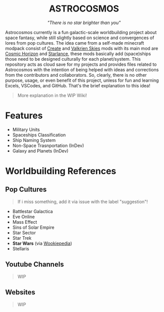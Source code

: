 <h1 align="center"><strong>ASTROCOSMOS</strong></h1>

<p align="center"><em>"There is no star brighter than you"</em></p>

Astrocosmos currently is a fun galactic-scale worldbuilding project about space fantasy, while still slightly based on science and convergences of lores from pop cultures. The idea came from a self-made minecraft modpack consist of [Create](https://modrinth.com/mod/create) and [Valkrien Skies](https://modrinth.com/mod/valkyrien-skies) mods with its main mod are [Cosmic Horizon](https://modrinth.com/mod/cosmic-horizons-cosmos) and [Starlance](https://modrinth.com/mod/starlance), these mods basically add (space)ships those need to be designed culturally for each planet/system. This repository acts as cloud save for my projects and provides files related to Astrocosmos with the intention of being helped with ideas and corrections from the contributors and collaborators. So, clearly, there is no other purpose, usage, or even benefit  of this project, unless for fun and learning Excels, VSCodes, and GitHub. That's the brief explanation to this idea! 

> More explanation in the WIP Wiki!

# Features

- Military Units
- Spaceships Classification
- Ship Naming System
- Non-Space Trasnportation (InDev)
- Galaxy and Planets (InDev)

# Worldbuilding References

## Pop Cultures
> If i miss something, add it via issue with the label "suggestion"!

- Battlestar Galactica
- Eve Online
- Mass Effect
- Sins of Solar Empire
- Star Sector
- Star Trek
- **Star Wars** (via [Wookiepedia](https://starwars.fandom.com/wiki/Main_Page))
- Stellaris

## Youtube Channels

> WIP

## Websites

> WIP

